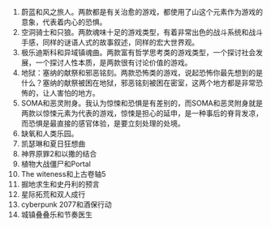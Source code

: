1. 蔚蓝和风之旅人。两款都是有关治愈的游戏，都使用了山这个元素作为游戏的意象，代表着内心的恐惧。
2. 空洞骑士和只狼。两款魂味十足的游戏类型，有着非常出色的战斗系统和战斗手感，同样的谜语人式的故事叙述，同样的宏大世界观。
3. 极乐迪斯科和异域镇魂曲。两款富有哲学思考类的游戏类型，一个探讨社会发展，一个探讨人性本质，是两款很有讨论价值的游戏。
4. 地狱：塞纳的献祭和邪恶铭刻。两款恐怖类的游戏，说起恐怖你最先想到的是什么？塞纳的献祭被困在地狱，邪恶铭刻被困在密室，这两个地方都是非常恐怖的，让人害怕的地方。
5. SOMA和恶灵附身。我认为惊悚和恐惧是有差别的，而SOMA和恶灵附身就是两款以惊悚元素为代表的游戏，惊悚是担心的延申，是一种事后的脊背发凉，而恐惧是最直接的感官体验，是要立刻处理的处境。
6. 缺氧和人类乐园。
7. 凯瑟琳和夏日狂想曲
8. 神界原罪2和以撒的结合
9. 植物大战僵尸和Portal
10. The witeness和上古卷轴5
11. 掘地求生和史丹利的预言 
12. 星际拓荒和双人成行
13. cyberpunk 2077和酒保行动
14. 城镇叠叠乐和节奏医生

